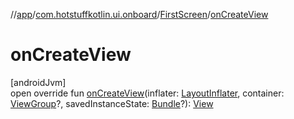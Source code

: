 //[app](../../../index.md)/[com.hotstuffkotlin.ui.onboard](../index.md)/[FirstScreen](index.md)/[onCreateView](on-create-view.md)

# onCreateView

[androidJvm]\
open override fun [onCreateView](on-create-view.md)(inflater: [LayoutInflater](https://developer.android.com/reference/kotlin/android/view/LayoutInflater.html), container: [ViewGroup](https://developer.android.com/reference/kotlin/android/view/ViewGroup.html)?, savedInstanceState: [Bundle](https://developer.android.com/reference/kotlin/android/os/Bundle.html)?): [View](https://developer.android.com/reference/kotlin/android/view/View.html)
